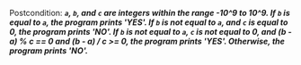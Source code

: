 Postcondition: ***`a`, `b`, and `c` are integers within the range -10^9 to 10^9. If `b` is equal to `a`, the program prints 'YES'. If `b` is not equal to `a`, and `c` is equal to 0, the program prints 'NO'. If `b` is not equal to `a`, `c` is not equal to 0, and (b - a) % c == 0 and (b - a) / c >= 0, the program prints 'YES'. Otherwise, the program prints 'NO'.***